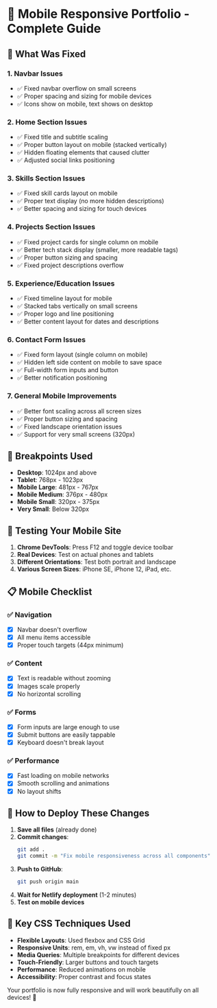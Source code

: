 # 📱 Mobile Responsive Portfolio - Complete Guide

## 🎯 What Was Fixed

### 1. **Navbar Issues**
- ✅ Fixed navbar overflow on small screens
- ✅ Proper spacing and sizing for mobile devices
- ✅ Icons show on mobile, text shows on desktop

### 2. **Home Section Issues**
- ✅ Fixed title and subtitle scaling
- ✅ Proper button layout on mobile (stacked vertically)
- ✅ Hidden floating elements that caused clutter
- ✅ Adjusted social links positioning

### 3. **Skills Section Issues**
- ✅ Fixed skill cards layout on mobile
- ✅ Proper text display (no more hidden descriptions)
- ✅ Better spacing and sizing for touch devices

### 4. **Projects Section Issues**
- ✅ Fixed project cards for single column on mobile
- ✅ Better tech stack display (smaller, more readable tags)
- ✅ Proper button sizing and spacing
- ✅ Fixed project descriptions overflow

### 5. **Experience/Education Issues**
- ✅ Fixed timeline layout for mobile
- ✅ Stacked tabs vertically on small screens
- ✅ Proper logo and line positioning
- ✅ Better content layout for dates and descriptions

### 6. **Contact Form Issues**
- ✅ Fixed form layout (single column on mobile)
- ✅ Hidden left side content on mobile to save space
- ✅ Full-width form inputs and button
- ✅ Better notification positioning

### 7. **General Mobile Improvements**
- ✅ Better font scaling across all screen sizes
- ✅ Proper button sizing and spacing
- ✅ Fixed landscape orientation issues
- ✅ Support for very small screens (320px)

## 📱 Breakpoints Used

- **Desktop**: 1024px and above
- **Tablet**: 768px - 1023px
- **Mobile Large**: 481px - 767px
- **Mobile Medium**: 376px - 480px
- **Mobile Small**: 320px - 375px
- **Very Small**: Below 320px

## 🚀 Testing Your Mobile Site

1. **Chrome DevTools**: Press F12 and toggle device toolbar
2. **Real Devices**: Test on actual phones and tablets
3. **Different Orientations**: Test both portrait and landscape
4. **Various Screen Sizes**: iPhone SE, iPhone 12, iPad, etc.

## 📋 Mobile Checklist

### ✅ Navigation
- [x] Navbar doesn't overflow
- [x] All menu items accessible
- [x] Proper touch targets (44px minimum)

### ✅ Content
- [x] Text is readable without zooming
- [x] Images scale properly
- [x] No horizontal scrolling

### ✅ Forms
- [x] Form inputs are large enough to use
- [x] Submit buttons are easily tappable
- [x] Keyboard doesn't break layout

### ✅ Performance
- [x] Fast loading on mobile networks
- [x] Smooth scrolling and animations
- [x] No layout shifts

## 🔧 How to Deploy These Changes

1. **Save all files** (already done)
2. **Commit changes**:
   ```bash
   git add .
   git commit -m "Fix mobile responsiveness across all components"
   ```
3. **Push to GitHub**:
   ```bash
   git push origin main
   ```
4. **Wait for Netlify deployment** (1-2 minutes)
5. **Test on mobile devices**

## 📖 Key CSS Techniques Used

- **Flexible Layouts**: Used flexbox and CSS Grid
- **Responsive Units**: rem, em, vh, vw instead of fixed px
- **Media Queries**: Multiple breakpoints for different devices
- **Touch-Friendly**: Larger buttons and touch targets
- **Performance**: Reduced animations on mobile
- **Accessibility**: Proper contrast and focus states

Your portfolio is now fully responsive and will work beautifully on all devices! 🎉
